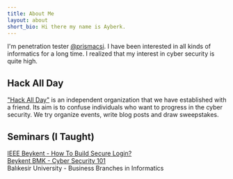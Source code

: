 ```yaml
---
title: About Me
layout: about
short_bio: Hi there my name is Ayberk.
---
```


I'm penetration tester <a href="https://www.prismacsi.com/" target="_blank">@prismacsi</a>. I have been interested in all kinds of informatics for a long time. I realized that my interest in cyber security is quite high. 

## Hack All Day
<a href="http://www.hackallday.com/" target="_blank">"Hack All Day"</a> is an independent organization that we have established with a friend. Its aim is to confuse individuals who want to progress in the cyber security. We try organize events, write blog posts and draw sweepstakes.

## Seminars (I Taught)
<a href="https://www.youtube.com/watch?v=pyRXAvTJIzc&t=1400s" target="_blank">IEEE Beykent - How To Build Secure Login?</a> <br>
<a href="https://www.facebook.com/beykentodek/posts/1305324409650299/" target="_blank">Beykent BMK - Cyber Security 101</a> <br>
Balıkesir University - Business Branches in Informatics

